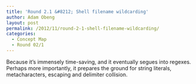 ```yaml
---
title: 'Round 2.1 &#8212; Shell filename wildcarding'
author: Adam Obeng
layout: post
permalink: /2012/11/round-2-1-shell-filename-wildcarding/
categories:
  - Concept Map
  - Round 02/1
---
```

Because it&#8217;s immensely time-saving, and it eventually segues into regexes. Perhaps more importantly, it prepares the ground for string literals, metacharacters, escaping and delimiter collision.